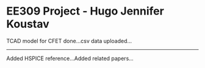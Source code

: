 # EE309 Project - Hugo Jennifer Koustav

TCAD model for CFET done...csv data uploaded...

---

Added HSPICE reference...Added related papers...
